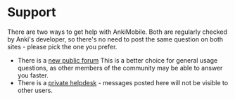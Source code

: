# Support

There are two ways to get help with AnkiMobile. Both are regularly checked
by Anki's developer, so there's no need to post the same question on both
sites - please pick the one you prefer.

- There is a [new public forum](https://forums.ankiweb.net/c/ankimobile/10)
  This is a better choice for general usage questions, as other members of
  the community may be able to answer you faster.
- There is a [private helpdesk](https://anki.tenderapp.com/discussions/private) - messages
  posted here will not be visible to other users.
